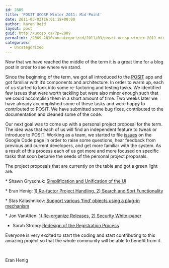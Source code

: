 ```yaml
---
id: 2809
title: 'POSIT UCOSP Winter 2011: Mid-Point'
date: 2011-03-03T16:01:18+00:00
author: Karen Reid
layout: post
guid: http://ucosp.ca/?p=2809
permalink: /2009-2010/uncategorized/2011/03/posit-ucosp-winter-2011-mid-point/
categories:
  - Uncategorized
---
```

<div>
  Now that we have reached the middle of the term it is a great time for a blog post in order to see where we stand.&nbsp;</p>
</div>

Since the beginning of the term, we got all introduced to the <a href="http://code.google.com/p/posit-mobile/" target="_blank">POSIT</a> app and got familiar with it&#8217;s components and architecture. In order to warm up, each of us started to look into some re-factoring and testing tasks. We identified few issues that were worth tackling but were also minor enough such that we could accomplish them in a short amount of time. Two weeks later we have already accomplished some of these tasks and were happy to contributed to POSIT. We have submitted some bug fixes, contributed to the documentation and cleaned some of the code.

Our next goal was to come up with a personal project proposal for the term. The idea was that each of us will find an independent feature to tweak or introduce to POSIT. Working as a team, we started to file <a href="http://code.google.com/p/posit-mobile/issues/list" target="_blank">issues</a> on the Google Code page in order to raise some questions, hear feedback from previous and current developers, and get more familiar with the system. As a result of this process each of us got more and more focused on specific tasks that soon became the seeds of the personal project proposals.

The project proposals that are currently on the table and got a green light are:

<div>
  <p>
    * Shawn Gryschuk: <a href="http://code.google.com/p/posit-mobile/wiki/UIProject" target="_blank">Simplification and Unification of the UI</a>
  </p>
  
  <p>
    * Eran Henig: <a href="http://code.google.com/p/posit-mobile/wiki/Eran" target="_blank">1) Re-factor Project Handling, 2) Search and Sort Functionality</a>
  </p>
  
  <p>
    * Stas Kalashnikov: <a href="http://code.google.com/p/posit-mobile/wiki/Stas_K_POSIT" target="_blank">Support various &#8216;find&#8217; objects using a plug-in mechanism</a>
  </p>
  
  <p>
    * Jon VanAlten: <a href="http://vanaltj.com/wiki/index.php/Projects_POSIT_term_releases" target="_blank">1) Re-organize Releases</a>, <a href="http://vanaltj.com/wiki/index.php/Projects_POSIT_term_security" target="_blank">2) Security White-paper</a>
  </p>
</div>

* Sarah Strong: <a href="http://code.google.com/p/posit-mobile/wiki/SarahStrongPortfolio" target="_blank">Redesign of the Registration Process</a>

Everyone is very excited to start the coding and start contributing to this amazing project so that the whole community will be able to benefit from it.

&nbsp;

Eran Henig
